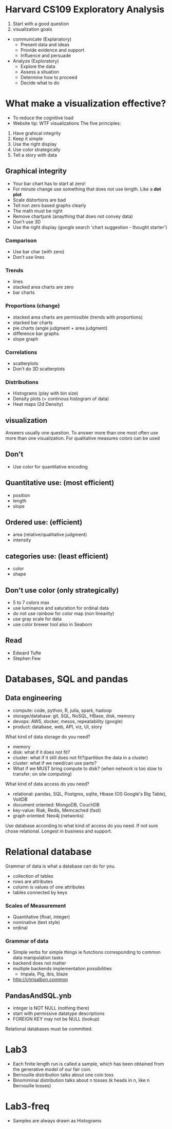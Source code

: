 # Harvard CS109 Exploratory Analysis

1. Start with a good question
2. visualization goals
  * communicate (Explanatory)
    * Present data and ideas
    * Provide evidence and support
    * Influence and persuade
  * Analyze (Exploratory)
    * Explore the data
    * Assess a situation
    * Determine how to proceed
    * Decide what to do

# What make a visualization effective?
* To reduce the cognitive load
* Website tip: WTF visualizations
The five principles:
1. Have grahical integrity
2. Keep it simple
3. Use the right display
4. Use color strategically
5. Tell a story with data

## Graphical integrity
* Your bar chart has to start at zero!
* For minute change use something that does not use length.  Like a __dot plot__
* Scale distortions are bad
* Tell non zero based graphs clearly
* The math must be right
* Remove chartjunk (anaything that does not convey data)
* Don't use 3D
* Use the right display (google search 'chart suggestion - thought starter')

### Comparison
* Use bar char (with zero)
* Don't use lines

### Trends
* lines
* stacked area charts are zero
* bar charts

### Proportions (change)
* stacked area charts are permissible (trends with proportions)
* stacked bar charts
* pie charts (angle judgment + area judgment)
* difference bar graphs
* slope graph

### Correlations
* scatterplots
* Don't do 3D scatterplots

### Distributions
* Histograms (play with bin size)
* Density plots (= continous histogram of data)
* Heat maps (2d Density)

## visualization
Answers usually one question. To answer more than one most often use more than one visualization.
For qualitative measures colors can be used

## Don't
* Use color for quantitative encoding

## Quantitative use: (most efficient)
* position
* length
* slope

## Ordered use: (efficient)
* area (relative/qualitative judgment)
* intensity

## categories use: (least efficient)
* color
* shape

## Don't use color (only strategically)
* 5 to 7 colors max
* use luminance and saturation for ordinal data
* do not use rainbow for color map (non linearity)
* use gray scale for data
* use color brewer tool also in Seaborn

## Read
* Edward Tufte
* Stephen Few

# Databases, SQL and pandas
## Data engineering
* compute: code, python, R, julia, spark, hadoop
* storage/database: git, SQL, NoSQL, HBase, disk, memory
* devops: AWS, docker, mesos, repeatability (google)
* product: database, web, API, viz, UI, story

What kind of data storage do you need?
* memory
* disk: what if it does not fit?
* cluster: what if it still does not fit?(partition the data in a cluster)
* cluster: what if we need/can use parts?
* What if we MUST bring compute to disk? (when network is too slow to transfer; on site computing)

What kind of data access do you need?
* relational: pandas, SQL, Postgres, sqlite, Hbase (OS Google's Big Table), VoltDB
* document oriented: MongoDB, CouchDB
* key-value: Riak, Redis, Memcached (fast)
* graph oriented: Neo4j (networks)

Use database according to what kind of access do you need. If not sure chose relational. Longest in business and support.

# Relational database
Grammar of data is what a database can do for you.
* collection of tables
* rows are attributes
* column is values of one attributes
* tables connected by keys

### Scales of Measurement
* Quantitative (float, integer)
* nominative (text style)
* ordinal

### Grammar of data
* Simple verbs for simple things ie functions corresponding to common data manipulation tasks
* backend does not matter
* multiple backends implementation possibilities
  *  Impala, Pig, ibis, blaze
* http://chrisalbon.common

## PandasAndSQL.ynb
* integer is NOT NULL (nothing there)
* start with permissive datatype descriptions
* FOREIGN KEY may not be NULL (lookup)

Relational databases must be committed.


# Lab3
* Each finite length run is called a sample, which has been obtained from the generative model of our fair coin.
* Bernouille distribution talks about one coin toss
* Binomiminal distribution talks about n tosses (k heads in n, like n Bernouille tosses)

# Lab3-freq
* Samples are always drawn as Histograms
